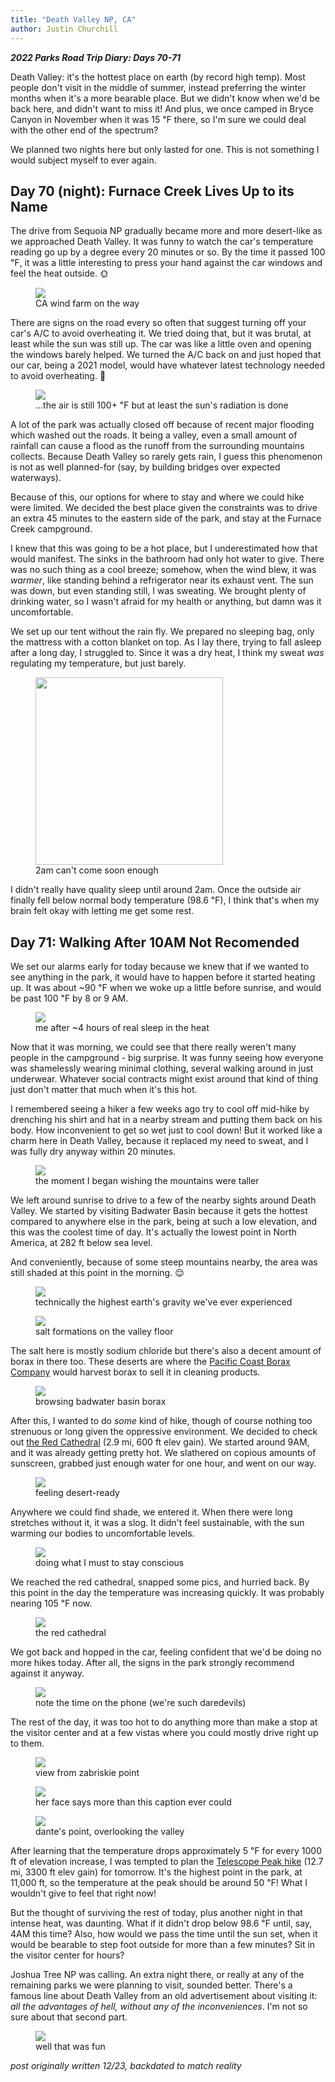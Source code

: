 ```yaml
---
title: "Death Valley NP, CA"
author: Justin Churchill
---
```

***2022 Parks Road Trip Diary: Days 70-71***

Death Valley: it's the hottest place on earth (by record high temp). Most people don't visit in the middle of summer, instead preferring the winter months when it's a more bearable place. But we didn't know when we'd be back here, and didn't want to miss it! And plus, we once camped in Bryce Canyon in November when it was 15 ℉ there, so I'm sure we could deal with the other end of the spectrum? 

We planned two nights here but only lasted for one. This is not something I would subject myself to ever again.
<!--end_excerpt-->

## Day 70 (night): Furnace Creek Lives Up to its Name
<!-- 8/29 -->

The drive from Sequoia NP gradually became more and more desert-like as we approached Death Valley. It was funny to watch the car's temperature reading go up by a degree every 20 minutes or so. By the time it passed 100 ℉, it was a little interesting to press your hand against the car windows and feel the heat outside. 🌞

<!-- windmills on the drive to death valley -->
<figure>
    <img src="https://lh3.googleusercontent.com/pw/AL9nZEV7uGnaai3a2XpUi_68BwifgG9j6Ar9MgpIc6Aa3rzwApOtoXUA7FAiP-BhtP3HkrEAhs8ksvWoYJlMloZbmBrbwCE_bY6KisKQUD81FHkapKRfgltu7bsW3U3XAuT50NaR6JJGLNcJajNvgMYxtKXJiw=w1916-h1436-no?authuser=0">
    <figcaption>CA wind farm on the way</figcaption>
</figure>

There are signs on the road every so often that suggest turning off your car's A/C to avoid overheating it. We tried doing that, but it was brutal, at least while the sun was still up. The car was like a little oven and opening the windows barely helped. We turned the A/C back on and just hoped that our car, being a 2021 model, would have whatever latest technology needed to avoid overheating. 🤞

<!-- sunset over death valley -->
<figure>
    <img src="https://lh3.googleusercontent.com/pw/AL9nZEVw_c9EseKQMWN0ZDaNu_9dFFYP_cRZ1fpYw_NLUWmDFGw9p0u70SC68S8wHS99wrBIZjZ6EeR3oe9nv_T2S6T7OvBA3jdf-sBUEQHOOlPtXWyfFQ9ip4n4lv0leL8Len9CT7ir7MBtgw5Em_84HwUbjg=w1916-h1436-no?authuser=0">
    <figcaption>...the air is still 100+ ℉ but at least the sun's radiation is done</figcaption>
</figure>

A lot of the park was actually closed off because of recent major flooding which washed out the roads. It being a valley, even a small amount of rainfall can cause a flood as the runoff from the surrounding mountains collects. Because Death Valley so rarely gets rain, I guess this phenomenon is not as well planned-for (say, by building bridges over expected waterways).

Because of this, our options for where to stay and where we could hike were limited. We decided the best place given the constraints was to drive an extra 45 minutes to the eastern side of the park, and stay at the Furnace Creek campground.

I knew that this was going to be a hot place, but I underestimated how that would manifest. The sinks in the bathroom had only hot water to give. There was no such thing as a cool breeze; somehow, when the wind blew, it was _warmer_, like standing behind a refrigerator near its exhaust vent. The sun was down, but even standing still, I was sweating. We brought plenty of drinking water, so I wasn't afraid for my health or anything, but damn was it uncomfortable.

We set up our tent without the rain fly. We prepared no sleeping bag, only the mattress with a cotton blanket on top. As I lay there, trying to fall asleep after a long day, I struggled to. Since it was a dry heat, I think my sweat _was_ regulating my temperature, but just barely.

<!-- weather app as I lay in bed -->
<figure>
    <img width="300px" src="https://lh3.googleusercontent.com/pw/AL9nZEVlRFUJYiG4FNsrlR6O-Jib2qJ4XifRPm43jYxXsFvM0PkFpHJUymxrmauCSARceCfIFjt0Ro9Sd4xm3a4OBMPrnRbukhX9aKb2UyeZyeLIvESzqA95Xwm5qBRsVtx-hKf1aW2mIbw7vMSpa69njDH-tA=w750-h1334-no?authuser=0">
    <figcaption>2am can't come soon enough</figcaption>
</figure>

I didn't really have quality sleep until around 2am. Once the outside air finally fell below normal body temperature (98.6 ℉), I think that's when my brain felt okay with letting me get some rest.

## Day 71: Walking After 10AM Not Recomended
<!-- 8/30 -->

We set our alarms early for today because we knew that if we wanted to see anything in the park, it would have to happen before it started heating up. It was about ~90 ℉ when we woke up a little before sunrise, and would be past 100 ℉ by 8 or 9 AM.

<!-- me after a rough night -->
<figure>
    <img src="https://lh3.googleusercontent.com/pw/AL9nZEVIQZrQC9eZJYKQ5K-IoutqHKNBWLmPYCahxBOng-bwf86YjrWarILLhj88mkUMJZZrnr6BO2rgPauw-cG7FibQsNhLA2qyykcg9HvORIZwMnIYzK4wfz2XJwPvVkexDdIDeVRjw049ex6fGWWyUISZ5Q=w1912-h1436-no?authuser=0">
    <figcaption>me after ~4 hours of real sleep in the heat</figcaption>
</figure>

Now that it was morning, we could see that there really weren't many people in the campground - big surprise. It was funny seeing how everyone was shamelessly wearing minimal clothing, several walking around in just underwear. Whatever social contracts might exist around that kind of thing just don't matter that much when it's this hot.

I remembered seeing a hiker a few weeks ago try to cool off mid-hike by drenching his shirt and hat in a nearby stream and putting them back on his body. How inconvenient to get so wet just to cool down! But it worked like a charm here in Death Valley, because it replaced my need to sweat, and I was fully dry anyway within 20 minutes.

<!-- sunrise through the trees at the campgrounds -->
<figure>
    <img src="https://lh3.googleusercontent.com/pw/AL9nZEW-_D8mgg5jJkjinn_vz3nn9GmnSoF8tusSdd3pnFEjqR69KfLBWgFAey_BHojDbiV026RT0evcT6KqteDsGniy43vh8S3uccOo3kNPn31Qf2Eu5ms1XjaH3gcLZu8NJjAj6O3XdX0GWHCR2ZvCHqwGhw=w1916-h1436-no?authuser=0">
    <figcaption>the moment I began wishing the mountains were taller</figcaption>
</figure>

We left around sunrise to drive to a few of the nearby sights around Death Valley. We started by visiting Badwater Basin because it gets the hottest compared to anywhere else in the park, being at such a low elevation, and this was the coolest time of day. It's actually the lowest point in North America, at 282 ft below sea level.

And conveniently, because of some steep mountains nearby, the area was still shaded at this point in the morning. 😌

<!-- judy standing with badwater basin sign -->
<figure>
    <img src="https://lh3.googleusercontent.com/pw/AL9nZEU70_7KAa7aj_tyPHCC0oqKU9xLn3d6-5utcOd_65jiWhOv7Tsp7zdQAcvPLM8nD-YE2y0NNNk22FI_3vW4FKqdbfy7nP9zUcUMV855SjC-eaifWvIk85FI_SMvLcDIRXfq1UmKP1_CsMXcaOFDkwmhVg=w1916-h1436-no?authuser=0">
    <figcaption>technically the highest earth's gravity we've ever experienced</figcaption>
</figure>

<!-- close up of the salt formations -->
<figure>
    <img src="https://lh3.googleusercontent.com/pw/AL9nZEVZ38NF60lXCqCN9O8ag4i33FQv-BqUH7mizN4TbhbSyQi7iIVJZg-awTvsgFnOeEzi-5_pTOJ5MtLW5RXn1-DTJ9HJzFbaqWlmoMQLxkqXoV9p-isoQ_q5SslQNRlqAwkeQZG4yG4OALKLS1n0fgPelw=w1078-h1436-no?authuser=0">
    <figcaption>salt formations on the valley floor</figcaption>
</figure>

The salt here is mostly sodium chloride but there's also a decent amount of borax in there too. These deserts are where the [Pacific Coast Borax Company](https://en.wikipedia.org/wiki/Pacific_Coast_Borax_Company) would harvest borax to sell it in cleaning products.

<!-- me walking the vast basin -->
<figure>
    <img src="https://lh3.googleusercontent.com/pw/AL9nZEVjWuCDMTnP16Mte1IaYB52-LuVXSPSCBdBqF9fGFNRFOVwH7hoWwBZb1vcnsM4N2Oz7hcOLSS0zLk1LmIR6OxOE0Lomxnh6rscGE2F1tVuJ7SBNHzRGSChdCnVa-_k0SwRxtx2cSP7EJARAnH1sPBtBw=w1916-h1436-no?authuser=0">
    <figcaption>browsing badwater basin borax</figcaption>
</figure>

After this, I wanted to do _some_ kind of hike, though of course nothing too strenuous or long given the oppressive environment. We decided to check out [the Red Cathedral](https://www.alltrails.com/explore/trail/us/california/golden-canyon-trail-to-red-cathedral) (2.9 mi, 600 ft elev gain). We started around 9AM, and it was already getting pretty hot. We slathered on copious amounts of sunscreen, grabbed just enough water for one hour, and went on our way.

<!-- setting off on the hike to cathedral rock -->
<figure>
    <img src="https://lh3.googleusercontent.com/pw/AL9nZEX2FFgGwlkDo-t-XiPhAkC9Xm6Ys-tts2Ozj-gd1ZRHZH8bNusD_O6cYtAb8wkYee_tElXxQv0gn5RTHCiP-MyR-mp1p84TvBC0ZuvPlJHLkbxIxGXHuz4F6u1xsOzMWTKt8tiAwy9DfngWYvZZDa8JJw=w1912-h1436-no?authuser=0">
    <figcaption>feeling desert-ready</figcaption>
</figure>

Anywhere we could find shade, we entered it. When there were long stretches without it, it was a slog. It didn't feel sustainable, with the sun warming our bodies to uncomfortable levels.

<!-- in the shade drinking water on the path to cathedral rock -->
<figure>
    <img src="https://lh3.googleusercontent.com/pw/AL9nZEV3_EEmFeZL9EskhQ7gvN2hj8OQIaA7g1NqKCb5hwEKirKFp2ygOS49JRhrF4kfZ8ZjPzhVSpr1XDWxWgV5uy6VVdSIj-QUrTpXp5rlFyJngaqEybZojit0DuPeOE9PH4k2PUr4nfgaIzjW2u2HpwCzOQ=w1916-h1436-no?authuser=0">
    <figcaption>doing what I must to stay conscious</figcaption>
</figure>

We reached the red cathedral, snapped some pics, and hurried back. By this point in the day the temperature was increasing quickly. It was probably nearing 105 ℉ now.

<!-- cathedral rock -->
<figure>
    <img src="https://lh3.googleusercontent.com/pw/AL9nZEXwL5jdJgV5urEdR_nkoRWh6Hlug3UA0Urs1yoHxgf1DTICIifvOhOtQzP8xgBC3R2k5mjMkdOMteiwyTvBBOvnIZvgmi35IrcsLsZkn0OkJ70fh3wKPLuNVO2okqZTNpdnz_xiC0gvQfmgAN29c2b8Uw=w1916-h1436-no?authuser=0">
    <figcaption>the red cathedral</figcaption>
</figure>

We got back and hopped in the car, feeling confident that we'd be doing no more hikes today. After all, the signs in the park strongly recommend against it anyway.

<!-- extreme heat danger after 10am -->
<figure>
    <img src="https://lh3.googleusercontent.com/pw/AL9nZEWnBC3IeLYItW_Ss3KMa56tbioyN0lsHdsdnWPLfq7UBAaO0FT3bVqs9A2xf9us-WyzsgM4q8XdBCpbHN0kPdLBJ9rQFMlhqYIg-f6sovIzlgn5DXgC1rF3DL4joSA6U5mnV-4CooBLmUvr5F94Mqp3KQ=w1078-h1436-no?authuser=0">
    <figcaption>note the time on the phone (we're such daredevils)</figcaption>
</figure>

The rest of the day, it was too hot to do anything more than make a stop at the visitor center and at a few vistas where you could mostly drive right up to them.

<!-- view from zabriskie point we drove to -->
<figure>
    <img src="https://lh3.googleusercontent.com/pw/AL9nZEUxy9yl38BniIA7DS_hqxD7coR580XhrsDYnJDdSZIhRiG44hIKvZaMIPHSE8YMk5iadM5cCFgt35y_zzzOWzTsXk8jqgjFQLIi3lo25mxS9bVwfQ7ENQcZMGfZ9p7Cghpe1ueEh0sbkKj2TIa_a8eYTg=w1912-h1436-no?authuser=0">
    <figcaption>view from zabriskie point</figcaption>
</figure>

<!-- judy at visitor center 107 degrees F -->
<figure>
    <img src="https://lh3.googleusercontent.com/pw/AL9nZEXIIB6EcudL8eYYdVotMlKfPgDohA4nWifHlg1e--71m1AZV_aRjVcRJTYKFnE8P_hYvikDhhKxwJY1Ohu_jO-7wBH-7MoQTUXDKtZvvHDF8BqoiujsrF1Cx2xxXdetk4sZ6loxKQqwMTE4fcW4E7lQcg=w1078-h1436-no?authuser=0">
    <figcaption>her face says more than this caption ever could</figcaption>
</figure>

<!-- dante's point overlooking the valley -->
<figure>
    <img src="https://lh3.googleusercontent.com/pw/AL9nZEX2nwIc3zxeoC5TQFOVGNRtPCHA_9dKCRjjOVajPkfMuPPVHilQDqWChMCg9cl_JPlJGdnHuBeVm98Y1_W2IFV9ZgaeeDafJix4aF2yYL_amq9QHv5In36xeFabah-2hAdmke-1rMFeNui5ARk5X-9_dQ=w1912-h1436-no?authuser=0">
    <figcaption>dante's point, overlooking the valley</figcaption>
</figure>

After learning that the temperature drops approximately 5 ℉ for every 1000 ft of elevation increase, I was tempted to plan the [Telescope Peak hike](https://www.alltrails.com/explore/trail/us/california/telescope-peak-trail) (12.7 mi, 3300 ft elev gain) for tomorrow. It's the highest point in the park, at 11,000 ft, so the temperature at the peak should be around 50 ℉! What I wouldn't give to feel that right now!

But the thought of surviving the rest of today, plus another night in that intense heat, was daunting. What if it didn't drop below 98.6 ℉ until, say, 4AM this time? Also, how would we pass the time until the sun set, when it would be bearable to step foot outside for more than a few minutes? Sit in the visitor center for hours?

Joshua Tree NP was calling. An extra night there, or really at any of the remaining parks we were planning to visit, sounded better. There's a famous line about Death Valley from an old advertisement about visiting it: _all the advantages of hell, without any of the inconveniences_. I'm not so sure about that second part.

<!-- road ahead as we leave death valley -->
<figure>
    <img src="https://lh3.googleusercontent.com/pw/AL9nZEURaiIL_npRkmmjdO3UspMic9OiCgUgBGlDkJ0cfyhTY36vKKuwEIdy7nDCX9FqTAclNjLl4ZrYJseRAH8WLU0bkYMlXlB_D61rmfUPN6hA1y3m6WHzMrssPPT7ESjvYRY66zKG9QbIswnnfBYXZv4ong=w1916-h1436-no?authuser=0">
    <figcaption>well that was fun</figcaption>
</figure>


_post originally written 12/23, backdated to match reality_
